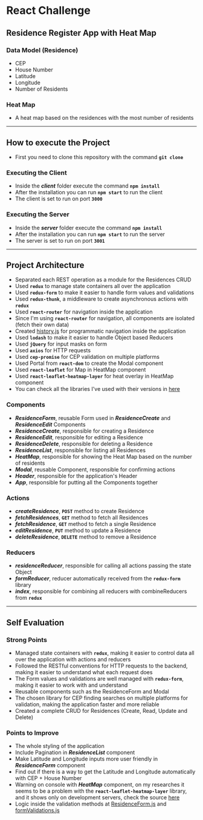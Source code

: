# React Challenge

## Residence Register App with Heat Map

### Data Model (Residence)

- CEP
- House Number
- Latitude
- Longitude
- Number of Residents

### Heat Map

- A heat map based on the residences with the most number of residents

---

## How to execute the Project

- First you need to clone this repository with the command **`git clone`**

### **Executing the Client**

- Inside the **_client_** folder execute the command **`npm install`**
- After the installation you can run **`npm start`** to run the client
- The client is set to run on port **`3000`**

### **Executing the Server**

- Inside the **_server_** folder execute the command **`npm install`**
- After the installation you can run **`npm start`** to run the server
- The server is set to run on port **`3001`**

---

## Project Architecture

- Separated each REST operation as a module for the Residences CRUD
- Used **`redux`** to manage state containers all over the application
- Used **`redux-form`** to make it easier to handle form values and validations
- Used **`redux-thunk`**, a middleware to create asynchronous actions with **`redux`**
- Used **`react-router`** for navigation inside the application
- Since I'm using **`react-router`** for navigation, all components are isolated (fetch their own data)
- Created [history.js](https://github.com/marco-amorim/desafio-react/blob/master/client/src/history.js) for programmatic navigation inside the application
- Used **`lodash`** to make it easier to handle Object based Reducers
- Used **`jQuery`** for input masks on form
- Used **`axios`** for HTTP requests
- Used **`cep-promise`** for CEP validation on multiple platforms
- Used Portal from **`react-dom`** to create the Modal component
- Used **`react-leaflet`** for Map in HeatMap component
- Used **`react-leaflet-heatmap-layer`** for heat overlay in HeatMap component
- You can check all the libraries I've used with their versions in [here](https://github.com/marco-amorim/desafio-react/network/dependencies)

### Components

- **_ResidenceForm_**, reusable Form used in **_ResidenceCreate_** and **_ResidenceEdit_** Components
- **_ResidenceCreate_**, responsible for creating a Residence
- **_ResidenceEdit_**, responsible for editing a Residence
- **_ResidenceDelete_**, responsible for deleting a Residence
- **_ResidenceList_**, responsible for listing all Residences
- **_HeatMap_**, responsible for showing the Heat Map based on the number of residents
- **_Modal_**, reusable Component, responsible for confirming actions
- **_Header_**, responsible for the application's Header
- **_App_**, responsible for putting all the Components together

### Actions

- **_createResidence_**, **`POST`** method to create Residence
- **_fetchResidences_**, **`GET`** method to fetch all Residences
- **_fetchResidence_**, **`GET`** method to fetch a single Residence
- **_editResidence_**, **`PUT`** method to update a Residence
- **_deleteResidence_**, **`DELETE`** method to remove a Residence

### Reducers

- **_residenceReducer_**, responsible for calling all actions passing the state Object
- **_formReducer_**, reducer automatically received from the **`redux-form`** library
- **_index_**, responsible for combining all reducers with combineReducers from **`redux`**

---

## Self Evaluation

### Strong Points

- Managed state containers with **`redux`**, making it easier to control data all over the application with actions and reducers
- Followed the RESTful conventions for HTTP requests to the backend, making it easier to understand what each request does
- The Form values and validations are well managed with **`redux-form`**, making it easier to work with and understand
- Reusable components such as the ResidenceForm and Modal
- The chosen library for CEP finding searches on multiple platforms for validation, making the application faster and more reliable
- Created a complete CRUD for Residences (Create, Read, Update and Delete)

### Points to Improve

- The whole styling of the application
- Include Pagination in **_ResidenceList_** component
- Make Latitude and Longitude inputs more user friendly in **_ResidenceForm_** component
- Find out if there is a way to get the Latitude and Longitude automatically with CEP + House Number
- Warning on console with **_HeatMap_** component, on my researches it seems to be a problem with the **`react-leaflet-heatmap-layer`** library, and it shows only on development servers, check the source [here](https://stackoverflow.com/questions/58924617/componentwillreceiveprops-has-been-renamed)
- Logic inside the validation methods at [ResidenceForm.js](https://github.com/marco-amorim/desafio-react/blob/master/client/src/components/residences/ResidenceForm.js) and [formValidations.js](https://github.com/marco-amorim/desafio-react/blob/master/client/src/util/formValidations.js)
